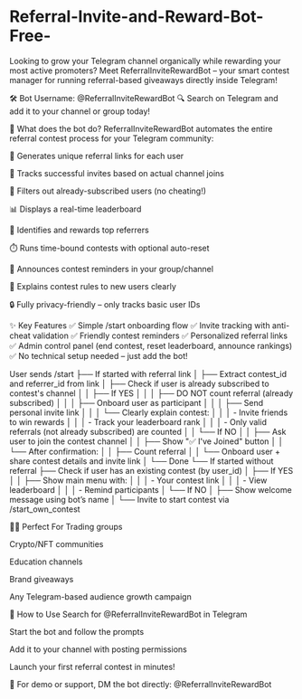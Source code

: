 # Referral-Invite-and-Reward-Bot-Free-
Looking to grow your Telegram channel organically while rewarding your most active promoters? Meet ReferralInviteRewardBot – your smart contest manager for running referral-based giveaways directly inside Telegram!

🛠 Bot Username: @ReferralInviteRewardBot
🔍 Search on Telegram and add it to your channel or group today!

🚀 What does the bot do?
ReferralInviteRewardBot automates the entire referral contest process for your Telegram community:

🔗 Generates unique referral links for each user

🧲 Tracks successful invites based on actual channel joins

👥 Filters out already-subscribed users (no cheating!)

📊 Displays a real-time leaderboard

🎉 Identifies and rewards top referrers

⏱️ Runs time-bound contests with optional auto-reset

📣 Announces contest reminders in your group/channel

🧠 Explains contest rules to new users clearly

🔒 Fully privacy-friendly – only tracks basic user IDs

✨ Key Features
✅ Simple /start onboarding flow
✅ Invite tracking with anti-cheat validation
✅ Friendly contest reminders
✅ Personalized referral links
✅ Admin control panel (end contest, reset leaderboard, announce rankings)
✅ No technical setup needed – just add the bot!

User sends /start
├── If started with referral link
│   ├── Extract contest_id and referrer_id from link
│   ├── Check if user is already subscribed to contest's channel
│   │   ├── If YES
│   │   │   ├── DO NOT count referral (already subscribed)
│   │   │   ├── Onboard user as participant
│   │   │   ├── Send personal invite link
│   │   │   └── Clearly explain contest:
│   │   │       - Invite friends to win rewards
│   │   │       - Track your leaderboard rank
│   │   │       - Only valid referrals (not already subscribed) are counted
│   │   └── If NO
│   │       ├── Ask user to join the contest channel
│   │       ├── Show "✅ I've Joined" button
│   │       └── After confirmation:
│   │           ├── Count referral
│   │           └── Onboard user + share contest details and invite link
│   └── Done
└── If started without referral
    ├── Check if user has an existing contest (by user_id)
    │   ├── If YES
    │   │   ├── Show main menu with:
    │   │   │   - Your contest link
    │   │   │   - View leaderboard
    │   │   │   - Remind participants
    │   └── If NO
    │       ├── Show welcome message using bot’s name
    │       └── Invite to start contest via /start_own_contest


👨‍💼 Perfect For
Trading groups

Crypto/NFT communities

Education channels

Brand giveaways

Any Telegram-based audience growth campaign

📌 How to Use
Search for @ReferralInviteRewardBot in Telegram

Start the bot and follow the prompts

Add it to your channel with posting permissions

Launch your first referral contest in minutes!

💬 For demo or support, DM the bot directly: @ReferralInviteRewardBot
